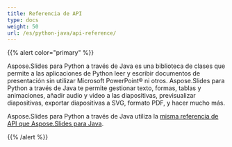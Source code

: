 ```yaml
---
title: Referencia de API
type: docs
weight: 50
url: /es/python-java/api-reference/
---
```


{{% alert color="primary" %}} 

Aspose.Slides para Python a través de Java es una biblioteca de clases que permite a las aplicaciones de Python leer y escribir documentos de presentación sin utilizar Microsoft PowerPoint® ni otros. Aspose.Slides para Python a través de Java te permite gestionar texto, formas, tablas y animaciones, añadir audio y video a las diapositivas, previsualizar diapositivas, exportar diapositivas a SVG, formato PDF, y hacer mucho más.

Aspose.Slides para Python a través de Java utiliza la [misma referencia de API que Aspose.Slides para Java](https://reference.aspose.com/slides/python-java/). 

{{% /alert %}}